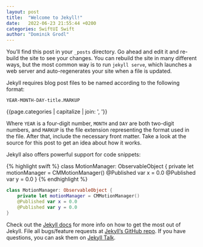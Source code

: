 ```yaml
---
layout: post
title:  "Welcome to Jekyll!"
date:   2022-06-23 21:55:44 +0200
categories: SwiftUI Swift
author: "Dominik Grodl"
---
```

You’ll find this post in your `_posts` directory. Go ahead and edit it and re-build the site to see your changes. You can rebuild the site in many different ways, but the most common way is to run `jekyll serve`, which launches a web server and auto-regenerates your site when a file is updated.

Jekyll requires blog post files to be named according to the following format:

`YEAR-MONTH-DAY-title.MARKUP`

{{page.categories | capitalize | join: ', '}}

Where `YEAR` is a four-digit number, `MONTH` and `DAY` are both two-digit numbers, and `MARKUP` is the file extension representing the format used in the file. After that, include the necessary front matter. Take a look at the source for this post to get an idea about how it works.

Jekyll also offers powerful support for code snippets:

{% highlight swift %}
class MotionManager: ObservableObject {
    private let motionManager = CMMotionManager()
    @Published var x = 0.0
    @Published var y = 0.0
}
{% endhighlight %}

~~~ swift
class MotionManager: ObservableObject {
    private let motionManager = CMMotionManager()
    @Published var x = 0.0
    @Published var y = 0.0
}
~~~

Check out the [Jekyll docs][jekyll-docs] for more info on how to get the most out of Jekyll. File all bugs/feature requests at [Jekyll’s GitHub repo][jekyll-gh]. If you have questions, you can ask them on [Jekyll Talk][jekyll-talk].

[jekyll-docs]: https://jekyllrb.com/docs/home
[jekyll-gh]:   https://github.com/jekyll/jekyll
[jekyll-talk]: https://talk.jekyllrb.com/
